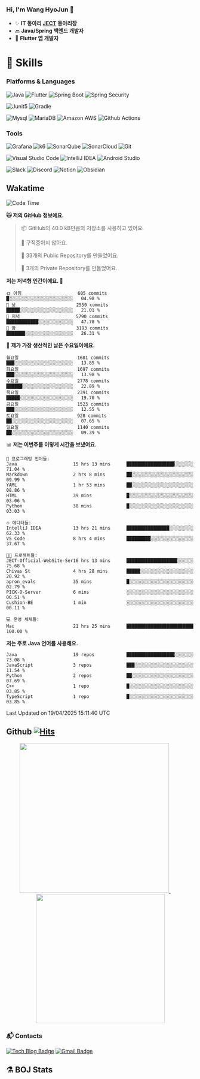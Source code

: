 ### Hi, I'm Wang HyoJun 👋
- ✨ **IT 동아리 [JECT](https://github.com/JECT-Study) 동아리장** </br>
- 🔙 **Java/Spring 백엔드 개발자** </br>
- 📲 **Flutter 앱 개발자** </br>

# 💪 Skills
### Platforms & Languages
![Java](https://img.shields.io/badge/Java-007396.svg?&style=for-the-badge&logo=Java&logoColor=white)
![Flutter](https://img.shields.io/badge/Flutter-02569B.svg?&style=for-the-badge&logo=flutter&logoColor=white)
![Spring Boot](https://img.shields.io/badge/springboot-6DB33F?style=for-the-badge&logo=springboot&logoColor=white)
![Spring Security](https://img.shields.io/badge/spring_security-6DB33F?style=for-the-badge&logo=springsecurity&logoColor=white)


![Junit5](https://img.shields.io/badge/Junit5-25A162?style=for-the-badge&logo=junit5&logoColor=white)
![Gradle](https://img.shields.io/badge/gradle-02303A?style=for-the-badge&logo=gradle&logoColor=white)

![Mysql](https://img.shields.io/badge/mysql-4479A1?style=for-the-badge&logo=mysql&logoColor=white)
![MariaDB](https://img.shields.io/badge/mariaDB-003545?style=for-the-badge&logo=mariaDB&logoColor=white)
![Amazon AWS](https://img.shields.io/badge/AWS-232F3E?style=for-the-badge&logo=amazonwebservices&logoColor=white)
![Github Actions](https://img.shields.io/badge/github_actions-2088FF?style=for-the-badge&logo=githubactions&logoColor=white)

### Tools
![Grafana](https://img.shields.io/badge/Grafana-F46800?style=for-the-badge&logo=grafana&logoColor=white)
![k6](https://img.shields.io/badge/k6-7D64FF?style=for-the-badge&logo=k6&logoColor=white)
![SonarQube](https://img.shields.io/badge/SonarQube-4E9BCD?style=for-the-badge&logo=sonarqube&logoColor=white)
![SonarCloud](https://img.shields.io/badge/SonarCloud-F3702A?style=for-the-badge&logo=sonarcloud&logoColor=white)
![Git](https://img.shields.io/badge/Git-F05032.svg?&style=for-the-badge&logo=Git&logoColor=white)

![Visual Studio Code](https://img.shields.io/badge/Visual%20Studio%20Code-007ACC.svg?&style=for-the-badge&logo=Visual%20Studio%20Code&logoColor=white)
![IntelliJ IDEA](https://img.shields.io/badge/IntelliJ%20IDEA-000000.svg?&style=for-the-badge&logo=IntelliJ%20IDEA&logoColor=white)
![Android Studio](https://img.shields.io/badge/Android_Studio-3DDC84?&style=for-the-badge&logo=androidstudio&logoColor=white)

![Slack](https://img.shields.io/badge/Slack-4A154B?style=for-the-badge&logo=slack&logoColor=white)
![Discord](https://img.shields.io/badge/Discord-5865F2?style=for-the-badge&logo=discord&logoColor=white)
![Notion](https://img.shields.io/badge/Notion-000000.svg?&style=for-the-badge&logo=Notion&logoColor=white)
![Obsidian](https://img.shields.io/badge/Obsidian-7C3AED.svg?&style=for-the-badge&logo=Obsidian&logoColor=white)
</br>

## Wakatime
<!--START_SECTION:waka-->
![Code Time](http://img.shields.io/badge/Code%20Time-586%20hrs%2036%20mins-blue)

**🐱 저의 GitHub 정보에요.** 

> 📦 GitHub의 40.0 kB만큼의 저장소를 사용하고 있어요. 
 > 
> 🚫 구직중이지 않아요.
 > 
> 📜 33개의 Public Repository를 만들었어요. 
 > 
> 🔑 3개의 Private Repository를 만들었어요. 
 > 
**저는 저녁형 인간이에요. 🦉** 

```text
🌞 아침                     605 commits         █░░░░░░░░░░░░░░░░░░░░░░░░   04.98 % 
🌆 낮　                     2550 commits        █████░░░░░░░░░░░░░░░░░░░░   21.01 % 
🌃 저녁                     5790 commits        ████████████░░░░░░░░░░░░░   47.70 % 
🌙 밤　                     3193 commits        ███████░░░░░░░░░░░░░░░░░░   26.31 % 
```
📅 **제가 가장 생산적인 날은 수요일이에요.** 

```text
월요일                      1681 commits        ███░░░░░░░░░░░░░░░░░░░░░░   13.85 % 
화요일                      1697 commits        ███░░░░░░░░░░░░░░░░░░░░░░   13.98 % 
수요일                      2778 commits        ██████░░░░░░░░░░░░░░░░░░░   22.89 % 
목요일                      2391 commits        █████░░░░░░░░░░░░░░░░░░░░   19.70 % 
금요일                      1523 commits        ███░░░░░░░░░░░░░░░░░░░░░░   12.55 % 
토요일                      928 commits         ██░░░░░░░░░░░░░░░░░░░░░░░   07.65 % 
일요일                      1140 commits        ██░░░░░░░░░░░░░░░░░░░░░░░   09.39 % 
```


📊 **저는 이번주를 이렇게 시간을 보냈어요.** 

```text
💬 프로그래밍 언어들: 
Java                     15 hrs 13 mins      ██████████████████░░░░░░░   71.04 % 
Markdown                 2 hrs 8 mins        ██░░░░░░░░░░░░░░░░░░░░░░░   09.99 % 
YAML                     1 hr 53 mins        ██░░░░░░░░░░░░░░░░░░░░░░░   08.86 % 
HTML                     39 mins             █░░░░░░░░░░░░░░░░░░░░░░░░   03.06 % 
Python                   38 mins             █░░░░░░░░░░░░░░░░░░░░░░░░   03.03 % 

🔥 에디터들: 
IntelliJ IDEA            13 hrs 21 mins      ████████████████░░░░░░░░░   62.33 % 
VS Code                  8 hrs 4 mins        █████████░░░░░░░░░░░░░░░░   37.67 % 

🐱‍💻 프로젝트들: 
JECT-Official-WebSite-Ser16 hrs 13 mins      ███████████████████░░░░░░   75.68 % 
Chivas St                4 hrs 28 mins       █████░░░░░░░░░░░░░░░░░░░░   20.92 % 
apron_evals              35 mins             █░░░░░░░░░░░░░░░░░░░░░░░░   02.79 % 
PICK-O-Server            6 mins              ░░░░░░░░░░░░░░░░░░░░░░░░░   00.51 % 
Cushion-BE               1 min               ░░░░░░░░░░░░░░░░░░░░░░░░░   00.11 % 

💻 운영 체제들: 
Mac                      21 hrs 25 mins      █████████████████████████   100.00 % 
```

**저는 주로 Java 언어를 사용해요.** 

```text
Java                     19 repos            ██████████████████░░░░░░░   73.08 % 
JavaScript               3 repos             ███░░░░░░░░░░░░░░░░░░░░░░   11.54 % 
Python                   2 repos             ██░░░░░░░░░░░░░░░░░░░░░░░   07.69 % 
C++                      1 repo              █░░░░░░░░░░░░░░░░░░░░░░░░   03.85 % 
TypeScript               1 repo              █░░░░░░░░░░░░░░░░░░░░░░░░   03.85 % 
```




 Last Updated on 19/04/2025 15:11:40 UTC
<!--END_SECTION:waka-->

## Github [![Hits](https://hits.seeyoufarm.com/api/count/incr/badge.svg?url=https%3A%2F%2Fgithub.com%2Fgywns0417%2Fhit-counter&count_bg=%239AEB68&title_bg=%23B1D1F7&icon=&icon_color=%23E7E7E7&title=hits&edge_flat=false)](https://hits.seeyoufarm.com)

<p align="center">
  <a href="https://github.com/gywns0417">
    <img src="https://github-readme-stats.vercel.app/api?username=gywns0417&show_icons=true&theme=catppuccin_latte" width="400" style="max-width:100%;" />
  </a>
  &nbsp;
  &nbsp;
  &nbsp;
  &nbsp;
  <a href="https://github.com/gywns0417">
    <img src="https://github-readme-stats.vercel.app/api/top-langs/?username=gywns0417&layout=compact&show_icons=true&show_owner=true&theme=nord" width="345" style="max-width:100%;"/>
  </a>
</p>


### :mailbox_with_mail: Contacts
[![Tech Blog Badge](http://img.shields.io/badge/-Tech%20blog-black?style=flat-square&logo=github&link=https://king-dev.tistory.com/)](https://king.tistory.com/)
[![Gmail Badge](https://img.shields.io/badge/Gmail-d14836?style=flat-square&logo=Gmail&logoColor=white&link=mailto:gywns0417@gmail.com)](mailto:gywns0417@gmail.com)

## ⚗️ BOJ Stats

<!--[![Solved.ac Profile](http://mazassumnida.wtf/api/v2/generate_badge?boj=gywns0417)](https://solved.ac/gywns0417/)

